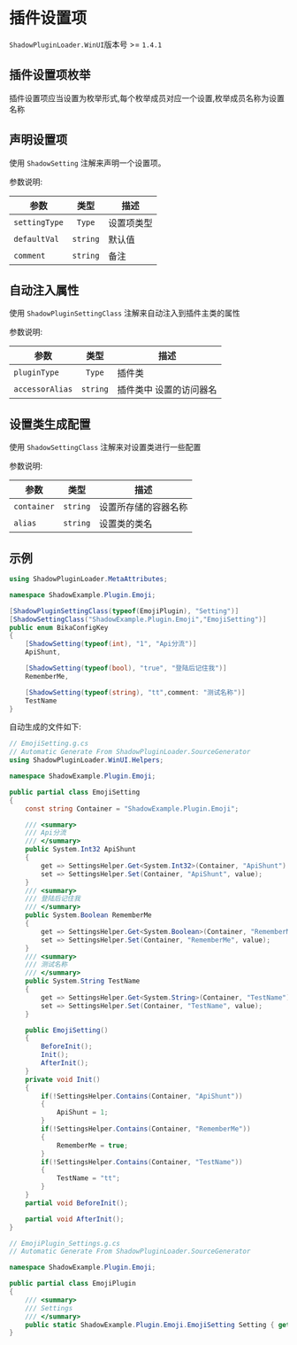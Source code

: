 # 插件设置项

`ShadowPluginLoader.WinUI`版本号 >= `1.4.1`

## 插件设置项枚举

插件设置项应当设置为枚举形式,每个枚举成员对应一个设置,枚举成员名称为设置名称

## 声明设置项

使用 `ShadowSetting` 注解来声明一个设置项。

参数说明:

| 参数          |   类型   | 描述       |
| ------------- | :------: | ---------- |
| `settingType` |  `Type`  | 设置项类型 |
| `defaultVal`  | `string` | 默认值     |
| `comment`     | `string` | 备注       |

## 自动注入属性

使用 `ShadowPluginSettingClass` 注解来自动注入到插件主类的属性

参数说明:

| 参数            |   类型   | 描述                    |
| --------------- | :------: | ----------------------- |
| `pluginType`    |  `Type`  | 插件类                  |
| `accessorAlias` | `string` | 插件类中 设置的访问器名 |

## 设置类生成配置

使用 `ShadowSettingClass` 注解来对设置类进行一些配置

参数说明:

| 参数        |   类型   | 描述                 |
| ----------- | :------: | -------------------- |
| `container` | `string` | 设置所存储的容器名称 |
| `alias`     | `string` | 设置类的类名         |

## 示例

```csharp
using ShadowPluginLoader.MetaAttributes;

namespace ShadowExample.Plugin.Emoji;

[ShadowPluginSettingClass(typeof(EmojiPlugin), "Setting")]
[ShadowSettingClass("ShadowExample.Plugin.Emoji","EmojiSetting")]
public enum BikaConfigKey
{
    [ShadowSetting(typeof(int), "1", "Api分流")]
    ApiShunt,

    [ShadowSetting(typeof(bool), "true", "登陆后记住我")]
    RememberMe,

    [ShadowSetting(typeof(string), "tt",comment: "测试名称")]
    TestName
}
```

自动生成的文件如下:

```csharp
// EmojiSetting.g.cs
// Automatic Generate From ShadowPluginLoader.SourceGenerator
using ShadowPluginLoader.WinUI.Helpers;

namespace ShadowExample.Plugin.Emoji;

public partial class EmojiSetting
{
    const string Container = "ShadowExample.Plugin.Emoji";

    /// <summary>
    /// Api分流
    /// </summary>
    public System.Int32 ApiShunt
    {
        get => SettingsHelper.Get<System.Int32>(Container, "ApiShunt")!;
        set => SettingsHelper.Set(Container, "ApiShunt", value);
    }
    /// <summary>
    /// 登陆后记住我
    /// </summary>
    public System.Boolean RememberMe
    {
        get => SettingsHelper.Get<System.Boolean>(Container, "RememberMe")!;
        set => SettingsHelper.Set(Container, "RememberMe", value);
    }
    /// <summary>
    /// 测试名称
    /// </summary>
    public System.String TestName
    {
        get => SettingsHelper.Get<System.String>(Container, "TestName")!;
        set => SettingsHelper.Set(Container, "TestName", value);
    }

    public EmojiSetting()
    {
        BeforeInit();
        Init();
        AfterInit();
    }
    private void Init()
    {
        if(!SettingsHelper.Contains(Container, "ApiShunt"))
        {
            ApiShunt = 1;
        }
        if(!SettingsHelper.Contains(Container, "RememberMe"))
        {
            RememberMe = true;
        }
        if(!SettingsHelper.Contains(Container, "TestName"))
        {
            TestName = "tt";
        }
    }
    partial void BeforeInit();

    partial void AfterInit();
}

```

```csharp
// EmojiPlugin_Settings.g.cs
// Automatic Generate From ShadowPluginLoader.SourceGenerator

namespace ShadowExample.Plugin.Emoji;

public partial class EmojiPlugin
{
    /// <summary>
    /// Settings
    /// </summary>
    public static ShadowExample.Plugin.Emoji.EmojiSetting Setting { get; } = new ShadowExample.Plugin.Emoji.EmojiSetting();
}

```
